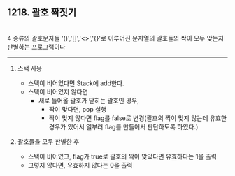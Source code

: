 ## 1218. 괄호 짝짓기

<br>
4 종류의 괄호문자들 '()','[]','<>','{}'로 이루어진 문자열의 괄호들의 짝이 모두 맞는지 판별하는 프로그램이다<br>

---

1. 스택 사용
   - 스택이 비어있다면 Stack에 add한다.
   - 스택이 비어있지 않다면
        - 새로 들어올 괄호가 닫히는 괄호인 경우,
            - 짝이 맞다면, pop 실행
            - 짝이 맞지 않다면 flag를 false로 변경(괄호의 짝이 맞지 않는데 유효한 경우가 있어서 일부러 flag를 만들어서 판단하도록 하였다.) 

2. 괄호들을 모두 판별한 후
    - 스택이 비어있고, flag가 true로 괄호의 짝이 맞았다면 유효하다는 1을 출력
    - 그렇지 않다면, 유효하지 않다는 0을 출력